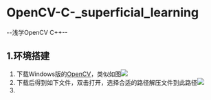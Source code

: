 # OpenCV-C-_superficial_learning
--浅学OpenCV C++--
## 1.环境搭建
1. 下载Windows版的[OpenCV](https://opencv.org/releases/)，类似如图![](https://github.com/heng-jack/OpenCV-Cpp_superficial_learning/blob/main/image.png)
2. 下载后得到如下文件，双击打开，选择合适的路径解压文件到此路径![](https://github.com/heng-jack/OpenCV-Cpp_superficial_learning/blob/main/img2.png)
3. 
